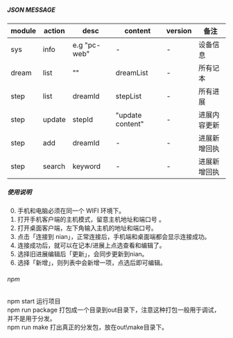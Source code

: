##### JSON MESSAGE 

module | action |desc | content | version | 备注  
---|---|---|---|---|---|
sys | info  | e.g "pc-web"|- |-| 设备信息 | 
dream | list  | "" | dreamList |-|所有记本|
step | list  | dreamId | stepList |-|所有进展|
step | update  | stepId|"update content" | -|进展内容更新|-|
step|  add  | dreamId | -|-|进展新增回执|-|
step|  search  | keyword | -|-|进展新增回执|

##### 使用说明 
0. 手机和电脑必须在同一个 WIFI 环境下。
1. 打开手机客户端的主机模式，留意主机地址和端口号  。
2. 打开桌面客户端，左下角输入主机的地址和端口号。
3. 点击「连接到 nian」，正常连接后，手机端和桌面端都会显示连接成功。
4. 连接成功后，就可以在记本/进展上点选查看和编辑了。
5. 选择旧进展编辑后「更新」，会同步更新到nian。
6. 选择「新增」，则列表中会新增一项，点选后即可编辑。

###### npm
npm start 运行项目  
npm run package 打包成一个目录到out目录下，注意这种打包一般用于调试，并不是用于分发。  
npm run make 打出真正的分发包，放在out\make目录下。
